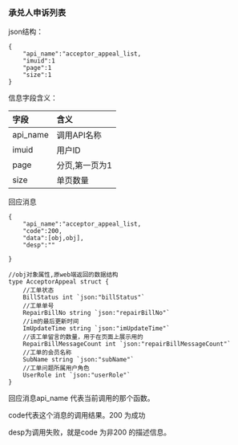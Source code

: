 ### **承兑人申诉列表**

json结构：

```
{
    "api_name":"acceptor_appeal_list,
    "imuid":1
    "page":1
    "size":1
}
```

信息字段含义：

| 字段 | 含义 |
| :--- | :--- |
| api\_name | 调用API名称 |
| imuid | 用户ID |
| page | 分页,第一页为1 |
| size | 单页数量 |

回应消息

```
{
    "api_name":"acceptor_appeal_list,
    "code":200,
    "data":[obj,obj],
    "desp":""

}
```

    //obj对象属性,原web端返回的数据结构
    type AcceptorAppeal struct {
    	//工单状态
    	BillStatus int `json:"billStatus"`
    	//工单单号
    	RepairBillNo string `json:"repairBillNo"`
    	//im的最后更新时间
    	ImUpdateTime string `json:"imUpdateTime"`
    	//该工单留言的数量，用于在页面上展示用的
    	RepairBillMessageCount int `json:"repairBillMessageCount"`
    	//工单的会员名称
    	SubName string `json:"subName"`
    	//工单问题所属用户角色
    	UserRole int `json:"userRole"`
    }

回应消息api\_name 代表当前调用的那个函数。

code代表这个消息的调用结果。200 为成功

desp为调用失败，就是code 为非200 的描述信息。


